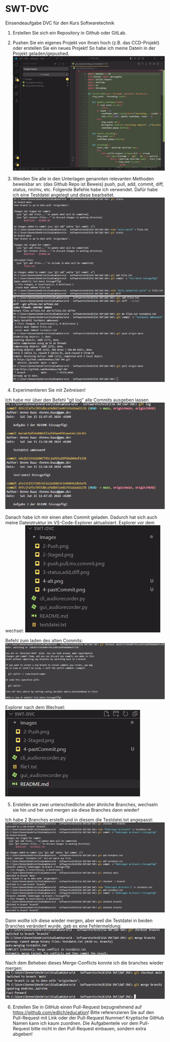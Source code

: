# SWT-DVC
Einsendeaufgabe DVC für den Kurs Softwaretechnik 

1. Erstellen Sie sich ein Repository in Github oder GitLab.

2. Pushen Sie ein eigenes Projekt von Ihnen hoch (z.B. das CCD-Projekt) oder erstellen Sie ein neues Projekt!
    So habe ich meine Datein in der Projekt geladen/gepushed.
![Push der Projektdatein](/Images/2-Push.png)

3. Wenden Sie alle in den Unterlagen genannten relevanten Methoden beweisbar an: (das Github Repo ist Beweis) push, pull, add, commit, diff, status, rm/mv, etc.
    Folgende Befehle habe ich verwendet. Dafür habe ich eine Testdatei angelegt und diese bearbeitet.
![Anwenden der Methoden Status, Add, Diff](/Images/3-status,add,diff.png)
![Anwenden der Methoden Push, Pull, mv und Commit](/Images/3-push,pull,mv,commit.png)

4. Experimentieren Sie mit Zeitreisen!

Ich habe mir über den Befehl "git log" alle Commits ausgeben lassen
![Historie aller Commits](/Images/4-Log.png)

Danach habe ich mir einen alten Commit geladen. Dadurch hat sich auch meine Dateistruktur im VS-Code-Explorer aktualisiert.
Explorer vor dem wechsel:
![Explorer des akteullen Commits](/Images/4-neu.png)

Befehl zum laden des alten Commits:
![Wechseln in alten Commit](/Images/4-pastCommit.png)

Explorer nach dem Wechsel:
![Explorer des alten Commits](/Images/4-alt.png)

5. Erstellen sie zwei unterschiedliche aber ähnliche Branches, wechseln sie hin und her und mergen sie diese Branches dann wieder!

Ich habe 2 Branches erstellt und in diesem die Testdatei.txt angepasst:
![Branches erstellt und Testdatei angepasst](/Images/5-branches_erstellen.png)

Dann wollte ich diese wieder mergen, aber weil die Testdatei in beiden Branches verändert wurde, gab es eine Fehlermeldung:
![Merge1 mit Fehlermeldung](/Images/5-branches_merge1.png)

Nach dem Beheben dieses Merge-Conflicts konnte ich die branches wieder mergen:
![Merge2 ohne Fehlermeldung](/Images/5-branches_merge2.png)

6. Erstellen Sie in GitHub einen Pull-Request bezugnehmend auf https://github.com/edlich/education! Bitte referenzieren Sie auf den Pull-Request mit Link oder der Pull-Request Nummer! Kryptische GitHub Namen kann ich kaum zuordnen. Die Aufgabenteile vor dem Pull-Request bitte nicht in den Pull-Request einbauen, sondern extra abgeben!
